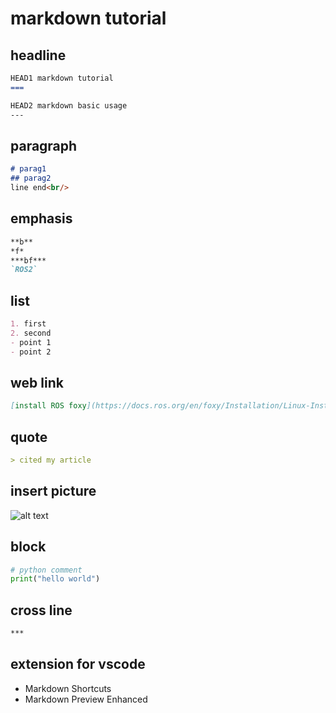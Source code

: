 # markdown tutorial

## headline
```md
HEAD1 markdown tutorial
=== 

HEAD2 markdown basic usage
---
``` 

## paragraph
```md
# parag1
## parag2
line end<br/>
```

## emphasis
```md
**b**
*f*
***bf***
`ROS2`
```

## list
```md
1. first
2. second
- point 1
- point 2
```

## web link
```md
[install ROS foxy](https://docs.ros.org/en/foxy/Installation/Linux-Install-Debians.html)
```

## quote
```md
> cited my article
```

## insert picture

![alt text](Nodes-TopicandService.gif "Output from ros2")

## block
```py
# python comment
print("hello world")
```
## cross line
```md
***
```

## extension for vscode
- Markdown Shortcuts
- Markdown Preview Enhanced


